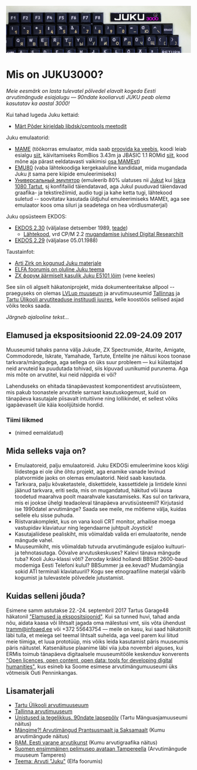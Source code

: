 ![JUKU3000](https://raw.githubusercontent.com/infoaed/juku3000/master/images/juku3000.jpg)
# Mis on JUKU3000?

*Meie eesmärk on lasta tulevatel põlvedel elavalt kogeda Eesti arvutimängude esiajalugu — 90ndate kooliarvuti JUKU peab olema kasutatav ka aastal 3000!*

Kui tahad lugeda Juku kettaid:

* [Märt Põder kirjeldab libdsk/cpmtools meetodit](/docs/kettad.md)

Juku emulaatorid:

* [MAME](http://adb.arcadeitalia.net/dettaglio_mame.php?game_name=juku) (töökorras emulaator, mida saab [proovida ka veebis](https://infoaed.ee/juku), koodi leiab esialgu [siit](https://github.com/boamaod/mame), käivitamiseks RomBios 3.43m ja JBASIC 1.1 ROMid [siit](mameroms), kood mõne aja pärast eeldatavasti vaikimisi [osa MAMEst](https://github.com/mamedev/mame/pull/9946))
* [EMU80](https://github.com/vpyk/emu80v4) (vaba lähtekoodiga kergekaaluline kandidaat, mida mugandada Juku jt sama pere kiipide emuleerimiseks)
* [Универсальный эмулятор](http://bashkiria-2m.narod.ru/index/fajly/0-11) (emuleerib 80% ulatuses nii [Jukut](https://et.wikipedia.org/wiki/Juku_(arvuti)) kui [Iskra 1080 Tartut](https://et.wikipedia.org/wiki/Tartu_(arvuti)), sj konfifailid täiendatavad, aga Jukul puuduvad täiendavad graafika- ja tekstirežiimid, audio tugi ja kahe ketta tugi, lähtekood suletud -- soovitatav kasutada üldjuhul emuleerimiseks MAMEt, aga see emulaator koos oma siluri ja seadetega on hea võrdlusmaterjal)

Juku opsüsteem EKDOS:

* [EKDOS 2.30](https://p6drad-teel.net/~p6der/ekdos230.zip) (väljalase detsember 1989, [teade](docs/ekdos230.txt))
  * [Lähtekood](src/EKDOS30.ASM), vrd CP/M 2.2 [mugandamise juhised Digital Researchilt](http://www.gaby.de/cpm/manuals/archive/cpm22htm/ch6.htm)
* [EKDOS 2.29](https://p6drad-teel.net/~p6der/ekdos229.zip) (väljalase 05.01.1988)

Taustainfot:

* [Arti Zirk on kogunud Juku materjale](https://arti.ee/juku/)
* [ELFA foorumis on oluline Juku teema](https://www.elfafoorum.eu/forum/tehnikafoorumid/tark-ja-riistvara-foorum/64851-)
* [ZX форум äärmiselt kasulik Juku E5101 lõim](https://zx-pk.ru/threads/27298-juku-e5101.html) (vene keeles)

See siin oli algselt häkatoniprojekt, mida dokumenteeritakse allpool -- praeguseks on olemas [LVLup muuseum](https://et.wikipedia.org/wiki/LVLup) ja arvutimuuseumid [Tallinnas](https://et.wikipedia.org/wiki/Arvutimuuseum) ja [Tartu Ülikooli arvutiteaduse instituudi juures](https://et.wikipedia.org/wiki/Tartu_%C3%9Clikooli_arvutimuuseum), kelle koostöös sellised asjad võiks teoks saada.

_Järgneb ajalooline tekst..._

## Elamused ja ekspositsioonid 22.09-24.09 2017

Muuseumid tahaks panna välja Jukude, ZX Spectrumide, Atarite, Amigate, Commodorede, Iskrate, Yamahade, Tartute, Entelite jne näitusi koos toonase tarkvara/mängudega, aga sellega on üks suur probleem — kui külastajad neid arvuteid ka puudutada tohivad, siis kipuvad uunikumid purunema. Aga mis mõte on arvutitel, kui neid näppida ei või?

Lahenduseks on ehitada tänapäevastest komponentidest arvutisüsteem, mis pakub toonastele arvutitele sarnast kasutuskogemust, kuid on tänapäeva kasutajale piisavalt intuitiivne ning lollikindel, et sellest võiks igapäevaselt üle käia koolijütside hordid.

### Tiimi liikmed

* (nimed eemaldatud)

## Mida selleks vaja on?

* Emulaatoreid, palju emulaatoreid. Juku EKDOSi emuleerimine koos kõigi liidestega ei ole ühe õhtu projekt, aga enamike vanade levinud platvormide jaoks on olemas emulaatorid. Neid saab kasutada.
* Tarkvara, palju kõvaketastele, diskettidele, kassettidele ja lintidele kinni jäänud tarkvara, eriti seda, mis on mugandatud, häkitud või lausa toodetud maarahva poolt maarahvale kasutamiseks. Kas sul on tarkvara, mis ei jookse ühelgi teadaoleval tänapäeva arvutisüsteemil? Kirjutasid ise 1990datel arvutimänge? Saada see meile, me mõtleme välja, kuidas sellele elu sisse puhuda.
* Riistvarakomplekt, kus on vana kooli CRT monitor, arhailise moega vastupidav klaviatuur ning legendaarne juhtpult Joystick!
* Kasutajaliidese pealiskiht, mis võimaldab valida eri emulaatorite, nende mängude vahel.
* Muuseumikiht, mis võimaldab tutvuda arvutimängude esijaloo kultuuri- ja tehnotasutaga. Öövalve arvutuskeskuses? Kalevi tänava mängude tuba? Kooli Juku-klassi võti? Zeroday kräkid hollandi BBSist 2600-baud modemiga Eesti Telefoni kulul? BBSummer ja ee.kevad? Mudamängija sokid ATI terminali klaviatuuril? Kogu see etnograafiline materjal väärib kogumist ja tulevastele põlvedele jutustamist.

## Kuidas selleni jõuda?

Esimene samm astutakse 22.-24. septembril 2017 Tartus Garage48 häkatonil ["Elamused ja ekspositsioonid"](http://garage48.org/events/garage48-elamused-ja-ekspositsioonid). Kui sa tunned huvi, tahad anda nõu, aidata kaasa või lihtsalt jagada oma mälestusi vmt, siis võta ühendust tramm@infoaed.ee või +372 55643754 — meile on kasu, kui saad häkatonilt läbi tulla, et meiega sel teemal lihtsalt suhelda, aga veel parem kui liitud meie tiimiga, et luua prototüüp, mis võiks leida kasutamist päris muuseumis päris näitustel. Katsenäituse plaanime läbi viia juba novembri alguses, kui ERMis toimub tänapäeva digitaalsele muuseumitööle keskenduv konverents ["Open licences, open content, open data: tools for developing digital humanities"](http://dh.org.ee/category/events/dhe2017/), kus esineb ka Soome esimese arvutimängumuuseumi üks võtmeisik Outi Penninkangas.

## Lisamaterjali

* [Tartu Ülikooli arvutimuuseuum](http://arvutimuuseum.ut.ee/)
* [Tallinna arvutimuuseum](http://arvutimuuseum.ee/)
* [Unistused ja tegelikkus. 90ndate lapsepõlv](http://www.mm.ee/naitused/naitus-unistused-ja-tegelikkus-90ndate-lapsepolv) (Tartu Mänguasjamuuseumi näitus)
* [Mängime?! Arvutimängud Prantsusmaalt ja Saksamaalt](https://kumu.ekm.ee/arhiiv/naitused-2013/mangime-arvutimangud-prantsusmaalt-ja-saksamaalt/) (Kumu arvutimängude näitus)
* [RAM. Eesti varane arvutikunst](https://kumu.ekm.ee/syndmus/ram-eesti-varane-arvutikunst/) (Kumu arvutigraafika näitus)
* [Suomen ensimmäinen pelimuseo avataan Tampereella](https://yle.fi/uutiset/3-9354287) (Arvutimängude muuseum Tamperes)
* [Teema: Arvuti "Juku"](http://www.elfafoorum.ee/threads/63332-Arvuti-quot-Juku-quot) (Elfa foorumis)
